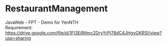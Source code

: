 # RestaurantManagement
JavaWeb - FPT - Demo for YenNTH<br>
Requirement: https://drive.google.com/file/d/1FI3EiRtlmc2DryYrPj78dC4JHgyGKRSI/view?usp=sharing
